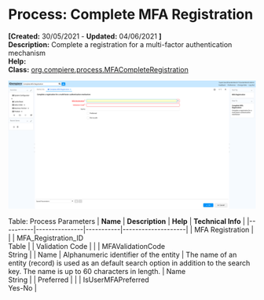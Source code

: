 # Process: Complete MFA Registration 

**[Created:** 30/05/2021 - **Updated:** 04/06/2021 **]**  
**Description:** Complete a registration for a multi-factor authentication mechanism  
**Help:**   
**Class:** [org.compiere.process.MFACompleteRegistration](https://jenkins.idempiere.org/job/iDempiere12Daily/ws/org.idempiere.javadoc/API/org/compiere/process/MFACompleteRegistration.html)

![](/img/docs/manual/CompleteMFARegistration-Process_iDempiere_v12.0.0.png)

Table: Process Parameters
| **Name** | **Description** | **Help** | **Technical Info** |
|----------|---------------|-----------|--------------------|
| MFA Registration |  |  | MFA_Registration_ID<br/>Table | 
| Validation Code |  |  | MFAValidationCode<br/>String | 
| Name | Alphanumeric identifier of the entity | The name of an entity (record) is used as an default search option in addition to the search key. The name is up to 60 characters in length. | Name<br/>String | 
| Preferred |  |  | IsUserMFAPreferred<br/>Yes-No | 



